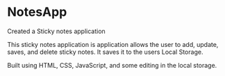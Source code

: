 # NotesApp
Created a Sticky notes application

This sticky notes application is application allows the user to add, update, saves, and delete sticky notes. It saves it to the users Local Storage. 

Built using HTML, CSS, JavaScript, and some editing in the local storage. 
